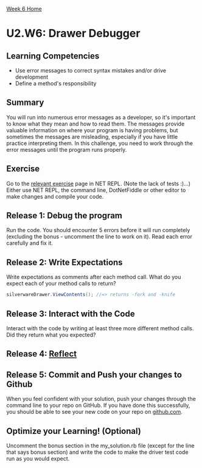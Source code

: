 [Week 6 Home](../)

# U2.W6: Drawer Debugger


## Learning Competencies
- Use error messages to correct syntax mistakes and/or drive development
- Define a method's responsibility

## Summary

You will run into numerous error messages as a developer, so it's important to know what they mean and how to read them. The messages provide valuable information on where your program is having problems, but sometimes the messages are misleading, especially if you have little practice interpreting them. In this challenge, you need to work through the error messages until the program runs properly. 

## Exercise 
Go to the [relevant exercise](http://net-repl.enspiral.info/exercises/99) page in NET REPL.  (Note the lack of tests :)...) Either use NET REPL, the command line, DotNetFiddle or other editor to make changes and compile your code. 

## Release 1: Debug the program
Run the code. You should encounter 5 errors before it will run completely (excluding the bonus - uncomment the line to work on it). Read each error carefully and fix it. 

## Release 2: Write Expectations
Write expectations as comments after each method call. What do you expect each of your method calls to return?
```cs
silverwareDrawer.ViewContents(); //=> returns -fork and -knife
```

## Release 3: Interact with the Code
Interact with the code by writing at least three more different method calls. Did they return what you expected?

## Release 4: [Reflect](https://github.com/weka-2014/phase-0-handbook/blob/master/coding-references/reflection-guidelines.md)

## Release 5: Commit and Push your changes to Github
When you feel confident with your solution, push your changes through the command line to your repo on GitHub. 
If you have done this successfully, you should be able to see your new code on your repo on [github.com](https://github.com).

## Optimize your Learning! (Optional)
Uncomment the bonus section in the my_solution.rb file (except for the line that says bonus section) and write the code to make the driver test code run as you would expect. 